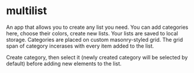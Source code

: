 # multilist
An app that allows you to create any list you need. You can add categories here, choose their colors, create new lists. Your lists are saved to local storage.
Categories are placed on custom masonry-styled grid. The grid span of category incerases with every item added to the list.

Create category, then select it (newly created category will be selected by default) before adding new elements to the list. 
